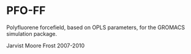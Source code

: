 # PFO-FF

Polyfluorene forcefield, based on OPLS parameters, for the GROMACS simulation package.

Jarvist Moore Frost 2007-2010
